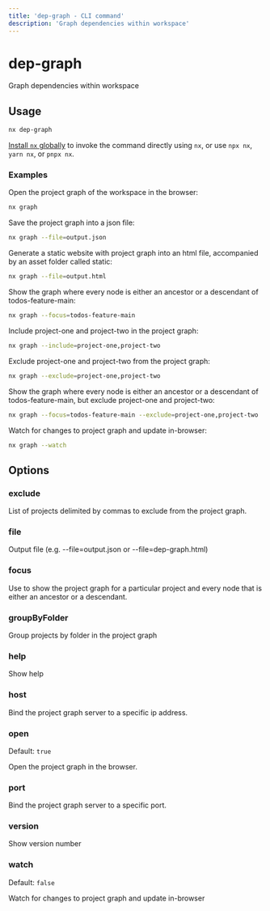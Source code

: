 ```yaml
---
title: 'dep-graph - CLI command'
description: 'Graph dependencies within workspace'
---
```


# dep-graph

Graph dependencies within workspace

## Usage

```bash
nx dep-graph
```

[Install `nx` globally](/getting-started/nx-setup#install-nx) to invoke the command directly using `nx`, or use `npx nx`, `yarn nx`, or `pnpx nx`.

### Examples

Open the project graph of the workspace in the browser:

```bash
nx graph
```

Save the project graph into a json file:

```bash
nx graph --file=output.json
```

Generate a static website with project graph into an html file, accompanied by an asset folder called static:

```bash
nx graph --file=output.html
```

Show the graph where every node is either an ancestor or a descendant of todos-feature-main:

```bash
nx graph --focus=todos-feature-main
```

Include project-one and project-two in the project graph:

```bash
nx graph --include=project-one,project-two
```

Exclude project-one and project-two from the project graph:

```bash
nx graph --exclude=project-one,project-two
```

Show the graph where every node is either an ancestor or a descendant of todos-feature-main, but exclude project-one and project-two:

```bash
nx graph --focus=todos-feature-main --exclude=project-one,project-two
```

Watch for changes to project graph and update in-browser:

```bash
nx graph --watch
```

## Options

### exclude

List of projects delimited by commas to exclude from the project graph.

### file

Output file (e.g. --file=output.json or --file=dep-graph.html)

### focus

Use to show the project graph for a particular project and every node that is either an ancestor or a descendant.

### groupByFolder

Group projects by folder in the project graph

### help

Show help

### host

Bind the project graph server to a specific ip address.

### open

Default: `true`

Open the project graph in the browser.

### port

Bind the project graph server to a specific port.

### version

Show version number

### watch

Default: `false`

Watch for changes to project graph and update in-browser
